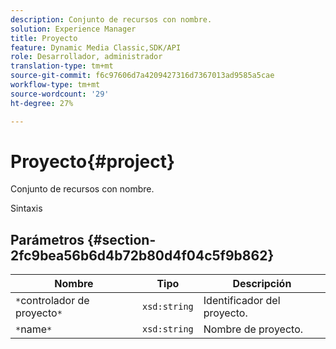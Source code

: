 ```yaml
---
description: Conjunto de recursos con nombre.
solution: Experience Manager
title: Proyecto
feature: Dynamic Media Classic,SDK/API
role: Desarrollador, administrador
translation-type: tm+mt
source-git-commit: f6c97606d7a4209427316d7367013ad9585a5cae
workflow-type: tm+mt
source-wordcount: '29'
ht-degree: 27%

---
```



# Proyecto{#project}

Conjunto de recursos con nombre.

Sintaxis

## Parámetros {#section-2fc9bea56b6d4b72b80d4f04c5f9b862}

| Nombre | Tipo | Descripción |
|---|---|---|
| `*`controlador de proyecto`*` | `xsd:string` | Identificador del proyecto. |
| `*`name`*` | `xsd:string` | Nombre de proyecto. |

